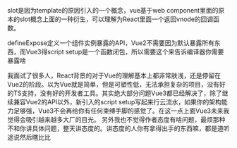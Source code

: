 slot是因为template的原因引入的一个概念，vue基于web component里面的原本的slot概念上面的一种衍生，可以理解为React里面一个返回vnode的回调函数。

defineExpose定义一个组件实例暴露的API，Vue2不需要因为默认暴露所有东西，而Vue3得script setup是一个函数闭包，所以需要这个来告诉编译器你需要暴露啥

我面试了很多人，React背景的对于Vue的理解基本上都非常肤浅，还是停留在Vue2的阶段。以为Vue就是简单，但是可塑性低，无法承担复杂的项目，没有好的TS支持，没有好的开发者工具。其实绝大部分问题Vue3都已经解决了，除了继续兼容Vue2的API以外，新引入的script setup写起来行云流水，如果你的架构能力足够强，Vue3不会再给你有任何束缚手脚的感觉了。在这一点上面Vue3未来我觉得会吸引越来越多大厂的目光。
另外我也不觉得作者态度有啥问题，最烦那种不和你讲具体问题，整天讲态度的。讲态度的人你有拿得出手的东西嘛，都是道听途说然后瞎比比